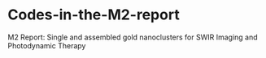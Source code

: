 # Codes-in-the-M2-report
M2 Report: Single and assembled gold nanoclusters for SWIR Imaging and Photodynamic Therapy
